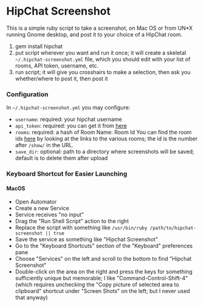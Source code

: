 HipChat Screenshot
==================

This is a simple ruby script to take a screenshot, on Mac OS or from UN*X
running Gnome desktop, and post it to your choice of a HipChat room.

1. gem install hipchat
1. put script wherever you want and run it once; it will create a skeletal `~/.hipchat-screenshot.yml` file, which you should edit with your list of rooms, API token, username, etc.
1. run script; it will give you crosshairs to make a selection, then ask you whether/where to post it, then post it

### Configuration ###

In `~/.hipchat-screenshot.yml` you may configure:

* `username`: required: your hipchat username
* `api_token`: required: you can get it from [here](https://www.hipchat.com/account/api)
* `rooms`: required: a hash of Room Name: Room Id   You can find the room ids [here](https://www.hipchat.com/rooms?t=mine) by looking at the links to the various rooms; the id is the number after `/show/` in the URL.
* `save_dir`: optional: path to a directory where screenshots will be saved; default is to delete them after upload

### Keyboard Shortcut for Easier Launching ###

#### MacOS ####

* Open Automator
* Create a new Service
* Service receives "no input"
* Drag the "Run Shell Script" action to the right
* Replace the script with something like `/usr/bin/ruby /path/to/hipchat-screenshot || true`
* Save the service as something like "Hipchat Screenshot"
* Go to the "Keyboard Shortcuts" section of the "Keyboard" preferences pane
* Choose "Services" on the left and scroll to the bottom to find "Hipchat Screenshot"
* Double-click on the area on the right and press the keys for something sufficiently unique but memorable; I like "Command-Control-Shift-4" (which requires unchecking the "Copy picture of selected area to clipboard" shortcut under "Screen Shots" on the left; but I never used that anyway)
